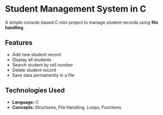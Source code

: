 
#  Student Management System in C

A simple console-based C mini project to manage student records using **file handling**.

##  Features
- Add new student record  
- Display all students  
- Search student by roll number  
- Delete student record  
- Save data permanently in a file  

##  Technologies Used
- **Language:** C  
- **Concepts:** Structures, File Handling, Loops, Functions  

